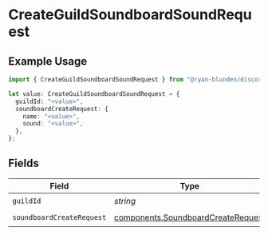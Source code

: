 # CreateGuildSoundboardSoundRequest

## Example Usage

```typescript
import { CreateGuildSoundboardSoundRequest } from "@ryan-blunden/discord/models/operations";

let value: CreateGuildSoundboardSoundRequest = {
  guildId: "<value>",
  soundboardCreateRequest: {
    name: "<value>",
    sound: "<value>",
  },
};
```

## Fields

| Field                                                                                    | Type                                                                                     | Required                                                                                 | Description                                                                              |
| ---------------------------------------------------------------------------------------- | ---------------------------------------------------------------------------------------- | ---------------------------------------------------------------------------------------- | ---------------------------------------------------------------------------------------- |
| `guildId`                                                                                | *string*                                                                                 | :heavy_check_mark:                                                                       | N/A                                                                                      |
| `soundboardCreateRequest`                                                                | [components.SoundboardCreateRequest](../../models/components/soundboardcreaterequest.md) | :heavy_check_mark:                                                                       | N/A                                                                                      |